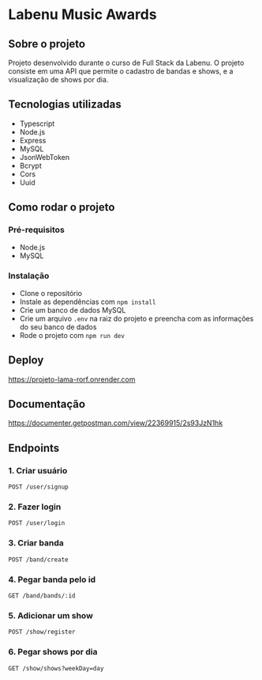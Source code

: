 # Labenu Music Awards

## Sobre o projeto
Projeto desenvolvido durante o curso de Full Stack da Labenu. O projeto consiste em uma API que permite o cadastro de bandas e shows, e a visualização de shows por dia.

## Tecnologias utilizadas
- Typescript
- Node.js
- Express
- MySQL
- JsonWebToken
- Bcrypt
- Cors
- Uuid

## Como rodar o projeto
### Pré-requisitos
- Node.js
- MySQL

### Instalação
- Clone o repositório
- Instale as dependências com `npm install`
- Crie um banco de dados MySQL
- Crie um arquivo `.env` na raiz do projeto e preencha com as informações do seu banco de dados
- Rode o projeto com `npm run dev`

## Deploy
https://projeto-lama-rorf.onrender.com

## Documentação
https://documenter.getpostman.com/view/22369915/2s93JzN1hk

## Endpoints

### 1. Criar usuário
`POST /user/signup`

### 2. Fazer login
`POST /user/login`

### 3. Criar banda
`POST /band/create`

### 4. Pegar banda pelo id
`GET /band/bands/:id`

### 5. Adicionar um show
`POST /show/register`

### 6. Pegar shows por dia
`GET /show/shows?weekDay=day`

